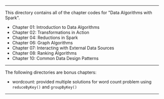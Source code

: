 ----

This directory contains all of the chapter codes for "Data Algorithms with Spark".

* Chapter 01: Introduction to Data Algorithms
* Chapter 02: Transformations in Action
* Chapter 04: Reductions in Spark
* Chapter 06: Graph Algorithms
* Chapter 07: Interacting with External Data Sources
* Chapter 08: Ranking Algorithms
* Chapter 10: Common Data Design Patterns

----

The following directories are bonus chapters:

* wordcount: provided multiple solutions for word count problem using `reduceByKey()` and `groupByKey()`

----